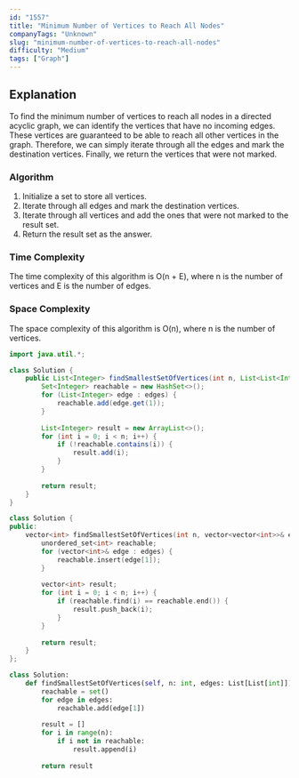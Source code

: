 ```yaml
---
id: "1557"
title: "Minimum Number of Vertices to Reach All Nodes"
companyTags: "Unknown"
slug: "minimum-number-of-vertices-to-reach-all-nodes"
difficulty: "Medium"
tags: ["Graph"]
---
```


## Explanation
To find the minimum number of vertices to reach all nodes in a directed acyclic graph, we can identify the vertices that have no incoming edges. These vertices are guaranteed to be able to reach all other vertices in the graph. Therefore, we can simply iterate through all the edges and mark the destination vertices. Finally, we return the vertices that were not marked.

### Algorithm
1. Initialize a set to store all vertices.
2. Iterate through all edges and mark the destination vertices.
3. Iterate through all vertices and add the ones that were not marked to the result set.
4. Return the result set as the answer.

### Time Complexity
The time complexity of this algorithm is O(n + E), where n is the number of vertices and E is the number of edges.

### Space Complexity
The space complexity of this algorithm is O(n), where n is the number of vertices.
```java
import java.util.*;

class Solution {
    public List<Integer> findSmallestSetOfVertices(int n, List<List<Integer>> edges) {
        Set<Integer> reachable = new HashSet<>();
        for (List<Integer> edge : edges) {
            reachable.add(edge.get(1));
        }
        
        List<Integer> result = new ArrayList<>();
        for (int i = 0; i < n; i++) {
            if (!reachable.contains(i)) {
                result.add(i);
            }
        }
        
        return result;
    }
}
```

```cpp
class Solution {
public:
    vector<int> findSmallestSetOfVertices(int n, vector<vector<int>>& edges) {
        unordered_set<int> reachable;
        for (vector<int>& edge : edges) {
            reachable.insert(edge[1]);
        }
        
        vector<int> result;
        for (int i = 0; i < n; i++) {
            if (reachable.find(i) == reachable.end()) {
                result.push_back(i);
            }
        }
        
        return result;
    }
};
```

```python
class Solution:
    def findSmallestSetOfVertices(self, n: int, edges: List[List[int]]) -> List[int]:
        reachable = set()
        for edge in edges:
            reachable.add(edge[1])
        
        result = []
        for i in range(n):
            if i not in reachable:
                result.append(i)
        
        return result
```